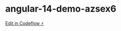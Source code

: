 # angular-14-demo-azsex6

[Edit in Codeflow ⚡️](https://stackblitz.com/~/github.com/SukhminderSSandhu/angular-14-demo-azsex6)